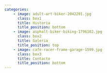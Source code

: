 ```yaml
---
categories:
    - image: adult-art-biker-2042281.jpg
      class: box1
      title: Historia
      title_position: bottom 
    - image: asphalt-biker-biking-1796102.jpg
      class: box2
      title: Galeria
      title_position: top
    - image: cafe-racer-frame-garage-1599.jpg
      class: box3
      title: Contacto
      title_position: bottom      
---
```

